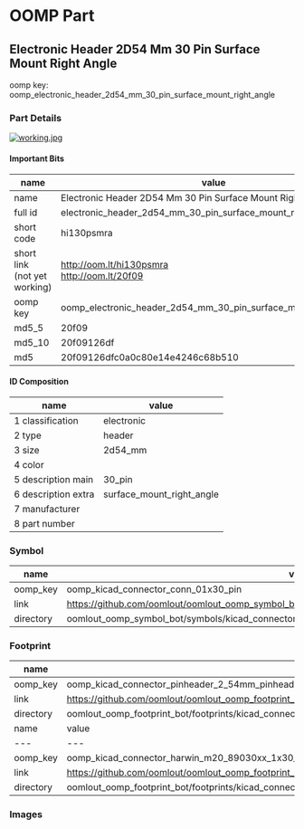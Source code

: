 # OOMP Part  
## Electronic Header 2D54 Mm 30 Pin Surface Mount Right Angle  
  
oomp key: oomp_electronic_header_2d54_mm_30_pin_surface_mount_right_angle  
  
### Part Details  
  
[![working.jpg](working_600.jpg)](working.jpg)  
  
#### Important Bits  
| name | value | 
| --- | --- | 
| name | Electronic Header 2D54 Mm 30 Pin Surface Mount Right Angle | 
| full id | electronic_header_2d54_mm_30_pin_surface_mount_right_angle | 
| short code | hi130psmra | 
| short link<br>(not yet working) | http://oom.lt/hi130psmra<br>http://oom.lt/20f09 | 
| oomp key | oomp_electronic_header_2d54_mm_30_pin_surface_mount_right_angle | 
| md5_5 | 20f09 | 
| md5_10 | 20f09126df | 
| md5 | 20f09126dfc0a0c80e14e4246c68b510 | 
#### ID Composition  
| name | value | 
| --- | --- | 
| 1 classification | electronic | 
| 2 type | header | 
| 3 size | 2d54_mm | 
| 4 color |  | 
| 5 description main | 30_pin | 
| 6 description extra | surface_mount_right_angle | 
| 7 manufacturer |  | 
| 8 part number |  | 
### Symbol  
| name | value | 
| --- | --- | 
| oomp_key | oomp_kicad_connector_conn_01x30_pin | 
| link | https://github.com/oomlout/oomlout_oomp_symbol_bot/tree/main/symbols/kicad_connector_conn_01x30_pin | 
| directory | oomlout_oomp_symbol_bot/symbols/kicad_connector_conn_01x30_pin//working/working.kicad_sym | 
### Footprint  
| name | value | 
| --- | --- | 
| oomp_key | oomp_kicad_connector_pinheader_2_54mm_pinheader_1x30_p2_54mm_vertical | 
| link | https://github.com/oomlout/oomlout_oomp_footprint_bot/tree/main/foootprntss/kicad_connector_pinheader_2_54mm_pinheader_1x30_p2_54mm_vertical | 
| directory | oomlout_oomp_footprint_bot/footprints/kicad_connector_pinheader_2_54mm_pinheader_1x30_p2_54mm_vertical//working/working.kicad_mod | 
| name | value | 
| --- | --- | 
| oomp_key | oomp_kicad_connector_harwin_m20_89030xx_1x30_p2_54mm_horizontal | 
| link | https://github.com/oomlout/oomlout_oomp_footprint_bot/tree/main/foootprntss/kicad_connector_harwin_m20_89030xx_1x30_p2_54mm_horizontal | 
| directory | oomlout_oomp_footprint_bot/footprints/kicad_connector_harwin_m20_89030xx_1x30_p2_54mm_horizontal//working/working.kicad_mod | 
### Images  
